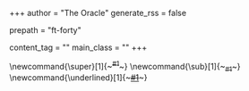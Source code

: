 +++
author = "The Oracle"
generate_rss = false

prepath = "ft-forty"

content_tag = ""
main_class = ""
+++

\newcommand{\super}[1]{~~~<sup>#1</sup>~~~}
\newcommand{\sub}[1]{~~~<sub>#1</sub>~~~}
\newcommand{\underlined}[1]{~~~<u>#1</u>~~~}
